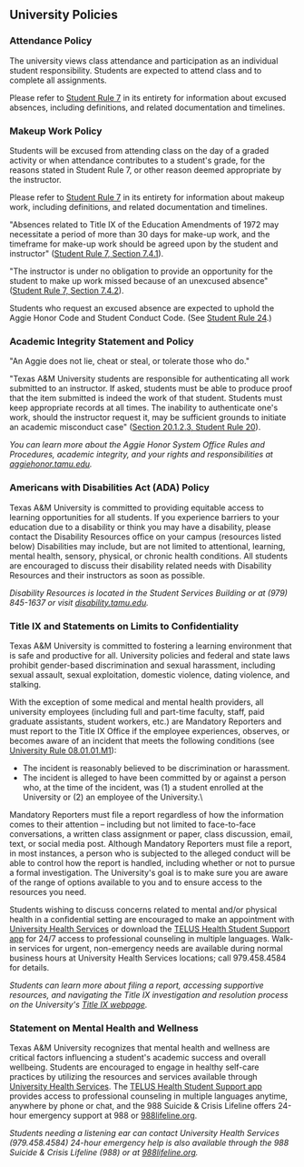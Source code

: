 ## University Policies

### Attendance Policy

The university views class attendance and participation as an individual
student responsibility. Students are expected to attend class and to complete
all assignments. 

Please refer to [Student Rule 7][rule-7] in its entirety for information about
excused absences, including definitions, and related documentation and
timelines.

### Makeup Work Policy

Students will be excused from attending class on the day of a graded activity
or when attendance contributes to a student's grade, for the reasons stated in
Student Rule 7, or other reason deemed appropriate by the instructor. 

Please refer to [Student Rule 7][rule-7] in its entirety for information about
makeup work, including definitions, and related documentation and timelines.

"Absences related to Title IX of the Education Amendments of 1972 may
necessitate a period of more than 30 days for make-up work, and the timeframe
for make-up work should be agreed upon by the student and instructor" ([Student
Rule 7, Section 7.4.1][rule-7]).

"The instructor is under no obligation to provide an opportunity for the
student to make up work missed because of an unexcused absence" ([Student Rule
7, Section 7.4.2][rule-7]).

Students who request an excused absence are expected to uphold the Aggie Honor
Code and Student Conduct Code. (See [Student Rule 24][rule-24].)

### Academic Integrity Statement and Policy

"An Aggie does not lie, cheat or steal, or tolerate those who do."

"Texas A&M University students are responsible for authenticating all work
submitted to an instructor. If asked, students must be able to produce proof
that the item submitted is indeed the work of that student. Students must keep
appropriate records at all times. The inability to authenticate one's work,
should the instructor request it, may be sufficient grounds to initiate an
academic misconduct case" ([Section 20.1.2.3, Student Rule 20][rule-20]).

_You can learn more about the Aggie Honor System Office Rules and Procedures,
academic integrity, and your rights and responsibilities at
[aggiehonor.tamu.edu][aggie-honor]._

### Americans with Disabilities Act (ADA) Policy

Texas A&M University is committed to providing equitable access to learning
opportunities for all students. If you experience barriers to your education
due to a disability or think you may have a disability, please contact the
Disability Resources office on your campus (resources listed below)
Disabilities may include, but are not limited to attentional, learning, mental
health, sensory, physical, or chronic health conditions. All students are
encouraged to discuss their disability related needs with Disability Resources
and their instructors as soon as possible.

_Disability Resources is located in the Student Services Building or at (979)
845-1637 or visit [disability.tamu.edu][disability-services]._

### Title IX and Statements on Limits to Confidentiality

Texas A&M University is committed to fostering a learning environment that is
safe and productive for all. University policies and federal and state laws
prohibit gender-based discrimination and sexual harassment, including sexual
assault, sexual exploitation, domestic violence, dating violence, and stalking.

With the exception of some medical and mental health providers, all university
employees (including full and part-time faculty, staff, paid graduate
assistants, student workers, etc.) are Mandatory Reporters and must report to
the Title IX Office if the employee experiences, observes, or becomes aware of
an incident that meets the following conditions (see [University Rule
08.01.01.M1][u-rule-8]):

+ The incident is reasonably believed to be discrimination or harassment. 
+ The incident is alleged to have been committed by or against a person who, at
  the time of the incident, was (1) a student enrolled at the University or (2)
  an employee of the University.\

Mandatory Reporters must file a report regardless of how the information comes
to their attention – including but not limited to face-to-face conversations, a
written class assignment or paper, class discussion, email, text, or social
media post. Although Mandatory Reporters must file a report, in most instances,
a person who is subjected to the alleged conduct will be able to control how
the report is handled, including whether or not to pursue a formal
investigation. The University's goal is to make sure you are aware of the range
of options available to you and to ensure access to the resources you need.

Students wishing to discuss concerns related to mental and/or physical health
in a confidential setting are encouraged to make an appointment with
[University Health Services][health-services] or download the [TELUS Health
Student Support app][telus] for 24/7 access to professional counseling in
multiple languages. Walk-in services for urgent, non-emergency needs are
available during normal business hours at University Health Services locations;
call 979.458.4584 for details.

_Students can learn more about filing a report, accessing supportive resources,
and navigating the Title IX investigation and resolution process on the
University's [Title IX webpage][title-ix]._

### Statement on Mental Health and Wellness

Texas A&M University recognizes that mental health and wellness are critical
factors influencing a student's academic success and overall wellbeing.
Students are encouraged to engage in healthy self-care practices by utilizing
the resources and services available through [University Health
Services][health-services]. The [TELUS Health Student Support app][telus]
provides access to professional counseling in multiple languages anytime,
anywhere by phone or chat, and the 988 Suicide & Crisis Lifeline offers 24-hour
emergency support at 988 or [988lifeline.org][lifeline].

_Students needing a listening ear can contact University Health Services
(979.458.4584) 24-hour emergency help is also available through the 988 Suicide
& Crisis Lifeline (988) or at [988lifeline.org][lifeline]._

[rule-7]: https://student-rules.tamu.edu/rule07
[rule-24]: https://student-rules.tamu.edu/rule24
[rule-20]: https://aggiehonor.tamu.edu/Rules-and-Procedures/Rules/Honor-System-Rules
[aggie-honor]: https://aggiehonor.tamu.edu
[disability-services]: https://disability.tamu.edu
[u-rule-8]: https://rules-saps.tamu.edu/PDFs/08.01.01.M1.pdf
[health-services]: https://uhs.tamu.edu/appointments
[telus]: https://uhs.tamu.edu/mental-health/student-support.html
[title-ix]: https://titleix.tamu.edu
[lifeline]: https://988lifeline.org

